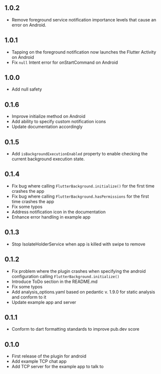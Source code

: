 ## 1.0.2

* Remove foreground service notification importance levels that cause an error on Android.

## 1.0.1

* Tapping on the foreground notification now launches the Flutter Activity on Android
* Fix `null` Intent error for onStartCommand on Android

## 1.0.0

* Add null safety

## 0.1.6

* Improve initialize method on Android
* Add ability to specify custom notification icons
* Update documentation accordingly

## 0.1.5

* Add `isBackgroundExecutionEnabled` property to enable checking the current background execution state.

## 0.1.4

* Fix bug where calling `FlutterBackground.initialize()` for the first time crashes the app
* Fix bug where calling `FlutterBackground.hasPermissions` for the first time crashes the app
* Fix some typos
* Address notification icon in the documentation
* Enhance error handling in example app

## 0.1.3

* Stop IsolateHolderService when app is killed with swipe to remove

## 0.1.2

* Fix problem where the plugin crashes when specifying the android configuration calling `FlutterBackground.initialize()`
* Introduce ToDo section in the README.md
* Fix some typos
* Add analysis_options.yaml based on pedantic v. 1.9.0 for static analysis and conform to it
* Update example app and server

## 0.1.1

* Conform to dart formatting standards to improve pub.dev score

## 0.1.0

* First release of the plugin for android
* Add example TCP chat app
* Add TCP server for the example app to talk to